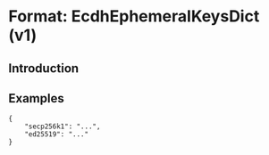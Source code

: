 # Format: EcdhEphemeralKeysDict (v1)

## Introduction

## Examples

```
{
    "secp256k1": "...",
    "ed25519": "..."
}
```
